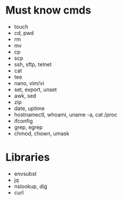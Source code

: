# Must know cmds

- touch
- cd, pwd
- rm
- mv
- cp
- scp
- ssh, sftp, telnet
- cat
- tee
- nano, vim/vi
- set, export, unset
- awk, sed
- zip
- date, uptime
- hostnamectl, whoami, uname -a, cat /proc
- ifconfig
- grep, egrep
- chmod, chown, umask

# Libraries

- envsubst
- jq
- nslookup, dig
- curl